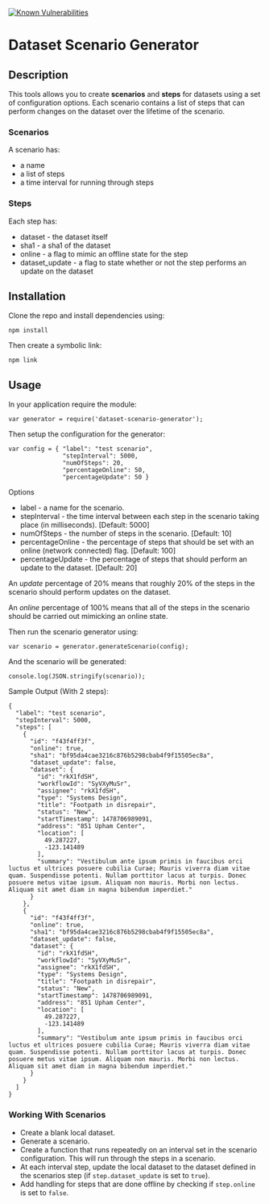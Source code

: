 [![Known Vulnerabilities](https://snyk.io/test/github/tommyj1994/dataset-scenario-generator/be70b8b9d1fb05986d9bc883735a8cf29b612829/badge.svg)](https://snyk.io/test/github/tommyj1994/dataset-scenario-generator/be70b8b9d1fb05986d9bc883735a8cf29b612829)
# Dataset Scenario Generator
## Description
This tools allows you to create **scenarios** and **steps** for datasets using a set of configuration options. Each scenario contains a list of steps that can perform changes on the dataset over the lifetime of the scenario.

### Scenarios
A scenario has:
* a name
* a list of steps
* a time interval for running through steps

### Steps
Each step has:
* dataset - the dataset itself
* sha1 - a sha1 of the dataset
* online - a flag to mimic an offline state for the step
* dataset_update - a flag to state whether or not the step performs an update on the dataset

## Installation
Clone the repo and install dependencies using:

```
npm install
```

Then create a symbolic link:
```
npm link
```

## Usage
In your application require the module:

```
var generator = require('dataset-scenario-generator');

```

Then setup the configuration for the generator:
```
var config = { "label": "test scenario",
               "stepInterval": 5000,
               "numOfSteps": 20,
               "percentageOnline": 50,
               "percentageUpdate": 50 }
```
Options
* label - a name for the scenario.
* stepInterval - the time interval between each step in the scenario taking place (in milliseconds). [Default: 5000]
* numOfSteps - the number of steps in the scenario. [Default: 10]
* percentageOnline - the percentage of steps that should be set with an online (network connected) flag. [Default: 100]
* percentageUpdate - the percentage of steps that should perform an update to the dataset. [Default: 20]

An *update* percentage of 20% means that roughly 20% of the steps in the scenario should perform updates on the dataset.

An *online* percentage of 100% means that all of the steps in the scenario should be carried out mimicking an online state.

Then run the scenario generator using:

```
var scenario = generator.generateScenario(config);
```

And the scenario will be generated:

```
console.log(JSON.stringify(scenario));
```

Sample Output (With 2 steps):

```
{
  "label": "test scenario",
  "stepInterval": 5000,
  "steps": [
    {
      "id": "f43f4ff3f",
      "online": true,
      "sha1": "bf95da4cae3216c876b5298cbab4f9f15505ec8a",
      "dataset_update": false,
      "dataset": {
        "id": "rkX1fdSH",
        "workflowId": "SyVXyMuSr",
        "assignee": "rkX1fdSH",
        "type": "Systems Design",
        "title": "Footpath in disrepair",
        "status": "New",
        "startTimestamp": 1478706989091,
        "address": "851 Upham Center",
        "location": [
          49.287227,
          -123.141489
        ],
        "summary": "Vestibulum ante ipsum primis in faucibus orci luctus et ultrices posuere cubilia Curae; Mauris viverra diam vitae quam. Suspendisse potenti. Nullam porttitor lacus at turpis. Donec posuere metus vitae ipsum. Aliquam non mauris. Morbi non lectus. Aliquam sit amet diam in magna bibendum imperdiet."
      }
    },
    {
      "id": "f43f4ff3f",
      "online": true,
      "sha1": "bf95da4cae3216c876b5298cbab4f9f15505ec8a",
      "dataset_update": false,
      "dataset": {
        "id": "rkX1fdSH",
        "workflowId": "SyVXyMuSr",
        "assignee": "rkX1fdSH",
        "type": "Systems Design",
        "title": "Footpath in disrepair",
        "status": "New",
        "startTimestamp": 1478706989091,
        "address": "851 Upham Center",
        "location": [
          49.287227,
          -123.141489
        ],
        "summary": "Vestibulum ante ipsum primis in faucibus orci luctus et ultrices posuere cubilia Curae; Mauris viverra diam vitae quam. Suspendisse potenti. Nullam porttitor lacus at turpis. Donec posuere metus vitae ipsum. Aliquam non mauris. Morbi non lectus. Aliquam sit amet diam in magna bibendum imperdiet."
      }
    }
  ]
}
```

### Working With Scenarios

* Create a blank local dataset.
* Generate a scenario.
* Create a function that runs repeatedly on an interval set in the scenario configuration. This will run through the steps in a scenario.
* At each interval step, update the local dataset to the dataset defined in the scenarios step (if `step.dataset_update` is set to `true`).
* Add handling for steps that are done offline by checking if `step.online` is set to `false`.
